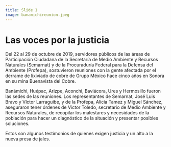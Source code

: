 ```yaml
---
title: Slide 1
image: banamichireunion.jpeg
---
```


# Las voces por la justicia

Del 22 al 29 de octubre de 2019, servidores públicos de las áreas de Participación Ciudadana de la Secretaría de Medio Ambiente y Recursos Naturales (Semarnat) y de la Procuraduría Federal para la Defensa del Ambiente (Profepa), sostuvieron reuniones con la gente afectada por el derrame de lixiviado de cobre de Grupo México hace cinco años en Sonora en su mina Buenavista del Cobre.

Banámichi, Huépac, Arizpe, Aconchi, Baviácora, Ures y Hermosillo fueron las sedes de las reuniones. Los representantes de Semarnat, José Luis Bravo y Víctor Larraguibe, y de la Profepa, Alicia Tamez y Miguel Sánchez, aseguraron tener órdenes de Víctor Toledo, secretario de Medio Ambiente y Recursos Naturales, de recopilar los malestares y necesidades de la población para hacer un diagnóstico de la situación y presentar posibles soluciones.

Estos son algunos testimonios de quienes exigen justicia y un alto a la nueva presa de jales.
